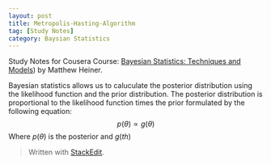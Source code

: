 ```yaml
---
layout: post
title: Metropolis-Hasting-Algorithm
tag: [Study Notes]
category: Baysian Statistics
---
```


Study Notes for Cousera Course: [Bayesian Statistics: Techniques and Models](https://www.coursera.org/learn/mcmc-bayesian-statistics/)) by Matthew Heiner.

Bayesian statistics allows us to caluculate the posterior distribution using the likelihood function and the prior distribution. The posterior distribution is proportional to the likelihood function times the prior formulated by the following equation:
$$p(\theta) \propto g(\theta)$$ 
Where $p(\theta)$ is the posterior and $g(th)$


> Written with [StackEdit](https://stackedit.io/).
<!--stackedit_data:
eyJoaXN0b3J5IjpbLTk1NjY2MDkyMl19
-->